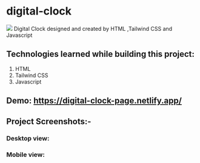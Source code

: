 # digital-clock

<img src="https://socialify.git.ci/Sumitkmr13/digital-clock/image?font=Bitter&language=1&owner=1&pattern=Brick%20Wall&stargazers=1&theme=Dark">
Digital Clock  designed and created by HTML ,Tailwind CSS and Javascript

## Technologies learned while building this project:
<ol>
  <li>HTML</li>
  <li>Tailwind CSS</li>
  <li>Javascript</li>
</ol>

## Demo: https://digital-clock-page.netlify.app/

## Project Screenshots:-

### Desktop view:


### Mobile view:
